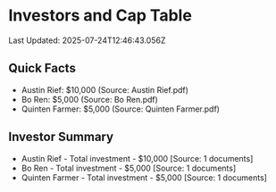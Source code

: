 # Investors and Cap Table
Last Updated: 2025-07-24T12:46:43.056Z

## Quick Facts
- Austin Rief: $10,000 (Source: Austin Rief.pdf)
- Bo Ren: $5,000 (Source: Bo Ren.pdf)
- Quinten Farmer: $5,000 (Source: Quinten Farmer.pdf)

## Investor Summary
- Austin Rief - Total investment - $10,000 [Source: 1 documents]
- Bo Ren - Total investment - $5,000 [Source: 1 documents]
- Quinten Farmer - Total investment - $5,000 [Source: 1 documents]

